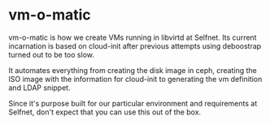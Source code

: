 # vm-o-matic

vm-o-matic is how we create VMs running in libvirtd at Selfnet. Its 
current incarnation is based on cloud-init after previous attempts 
using deboostrap turned out to be too slow.

It automates everything from creating the disk image in ceph, creating 
the ISO image with the information for cloud-init to generating the 
vm definition and LDAP snippet.

Since it's purpose built for our particular environment and 
requirements at Selfnet, don't expect that you can use this out of the 
box.
